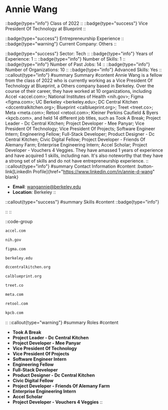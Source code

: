 # Annie Wang
::badge{type="info"}
Class of 2022
::
::badge{type="success"}
Vice President Of Technology at Blueprint
::

::badge{type="success"}
Entrepreneurship Experience
::
::badge{type="warning"}
Current Company: Others
::

::badge{type="success"}
Sector: Tech
::
::badge{type="info"}
Years of Experience: 1
::
::badge{type="info"}
Number of Skills: 1
::
::badge{type="info"}
Number of Past Jobs: 14
::
::badge{type="info"}
Number of Organizations: 10
::
::badge{type="info"}
Advanced Skills: Yes
::
::callout{type="info"}
#summary
Summary
#content
Annie Wang is a fellow from the class of 2022 who is currently working as a Vice President Of Technology at Blueprint, a Others company based in Berkeley. Over the course of their career, they have worked at 10 organizations, including Accel <accel.com>; National Institutes of Health <nih.gov>; Figma <figma.com>; UC Berkeley <berkeley.edu>; DC Central Kitchen <dccentralkitchen.org>; Blueprint <calblueprint.org>; Treet <treet.co>; Meta <meta.com>; Retool <retool.com>; Kleiner Perkins Caufield & Byers <kpcb.com>, and held 14 different job titles, such as Took A Break; Project Leader - Dc Central Kitchen; Project Developer - Mee Panyar; Vice President Of Technology; Vice President Of Projects; Software Engineer Intern; Engineering Fellow; Full-Stack Developer; Product Designer - Dc Central Kitchen; Civic Digital Fellow; Project Developer - Friends Of Alemany Farm; Enterprise Engineering Intern; Accel Scholar; Project Developer - Vouchers 4 Veggies. They have amassed 1 years of experience and have acquired 1 skills, including nan. It's also noteworthy that they have a strong set of skills and do not have entrepreneurship experience.
::
::callout{type="info"}
#summary
Contact Information
#content
:button-link[LinkedIn Profile]{href="https://www.linkedin.com/in/annie-d-wang" blank}
- **Email**: wangannie@berkeley.edu
- **Location**: Berkeley
::

::callout{type="success"}
#summary
Skills
#content
::badge{type="info"}

::
::

::code-group
```bash [Accel]
accel.com
```
```bash [National Institutes of Health]
nih.gov
```
```bash [Figma]
figma.com
```
```bash [UC Berkeley]
berkeley.edu
```
```bash [DC Central Kitchen]
dccentralkitchen.org
```
```bash [Blueprint]
calblueprint.org
```
```bash [Treet]
treet.co
```
```bash [Meta]
meta.com
```
```bash [Retool]
retool.com
```
```bash [Kleiner Perkins Caufield & Byers]
kpcb.com
```
::
::callout{type="warning"}
#summary
Roles
#content
- **Took A Break**
- **Project Leader - Dc Central Kitchen**
- **Project Developer - Mee Panyar**
- **Vice President Of Technology**
- **Vice President Of Projects**
- **Software Engineer Intern**
- **Engineering Fellow**
- **Full-Stack Developer**
- **Product Designer - Dc Central Kitchen**
- **Civic Digital Fellow**
- **Project Developer - Friends Of Alemany Farm**
- **Enterprise Engineering Intern**
- **Accel Scholar**
- **Project Developer - Vouchers 4 Veggies**
::

